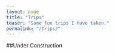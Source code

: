 ```yaml
---
layout: page
title: "Trips"
teaser: "Some fun trips I have taken."
permalink: "/trips/"
---
```


##Under Construction


